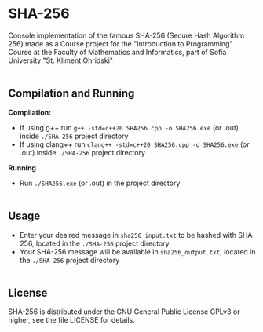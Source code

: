 # SHA-256

Console implementation of the famous SHA-256 (Secure Hash Algorithm 256) made as a Course project for the "Introduction to Programming" Course at the Faculty of Mathematics and Informatics, part of Sofia University "St. Kliment Ohridski"
<br/><br/>

## Compilation and Running
**Compilation:**
- If using g++ run `g++ -std=c++20 SHA256.cpp -o SHA256.exe` (or .out) inside `./SHA-256` project directory
- If using clang++ run `clang++ -std=c++20 SHA256.cpp -o SHA256.exe` (or .out) inside `./SHA-256` project directory

**Running**
- Run `./SHA256.exe` (or .out) in the project directory
<br/><br/>

## Usage
- Enter your desired message in `sha256_input.txt` to be hashed with SHA-256, located in the `./SHA-256` project directory
- Your SHA-256 message will be available in `sha256_output.txt`, located  in the `./SHA-256` project directory
<br/><br/>

## License
SHA-256 is distributed under the GNU General Public License GPLv3 or higher, see the file LICENSE for details.
